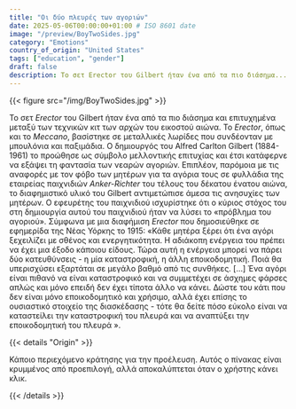 ```yaml
---
title: "Οι δύο πλευρές των αγοριών"
date: 2025-05-06T00:00:00+01:00 # ISO 8601 date
image: "/preview/BoyTwoSides.jpg"
category: "Emotions"
country_of_origin: "United States"
tags: ["education", "gender"]
draft: false
description: Το σετ Erector του Gilbert ήταν ένα από τα πιο διάσημα...
---
```




{{< figure src="/img/BoyTwoSides.jpg" >}}

Το σετ *Erector* του Gilbert ήταν ένα από τα πιο διάσημα και επιτυχημένα μεταξύ των τεχνικών κιτ των αρχών του εικοστού αιώνα. Το *Erector*, όπως και το *Meccano*, βασίστηκε σε μεταλλικές λωρίδες που συνδέονταν με μπουλόνια και παξιμάδια. Ο δημιουργός του Alfred Carlton Gilbert (1884-1961) το προώθησε ως σύμβολο μελλοντικής επιτυχίας και έτσι κατάφερνε να εξάψει τη φαντασία των νεαρών αγοριών. Επιπλέον, παρόμοια με τις αναφορές με τον φόβο των μητέρων για τα αγόρια τους σε φυλλάδια της εταιρείας παιχνιδιών *Anker-Richter* του τέλους του δέκατου ένατου αιώνα, το διαφημιστικό υλικό του Gilbert αντιμετώπισε άμεσα τις ανησυχίες των μητέρων. Ο εφευρέτης του παιχνιδιού ισχυρίστηκε ότι ο κύριος στόχος του στη δημιουργία αυτού του παιχνιδιού ήταν να λύσει το «πρόβλημα του αγοριού». Σύμφωνα με μια διαφήμιση *Erector* που δημοσιεύθηκε σε εφημερίδα της Νέας Υόρκης το 1915:
«Κάθε μητέρα ξέρει ότι ένα αγόρι ξεχειλίζει με σθένος και ενεργητικότητα. Η αδιάκοπη ενέργεια του πρέπει να έχει μια έξοδο κάποιου είδους. Τώρα αυτή η ενέργεια μπορεί να πάρει δύο κατευθύνσεις - η μία καταστροφική, η άλλη εποικοδομητική. Ποιά θα υπερισχύσει εξαρτάται σε μεγάλο βαθμό από τις συνθήκες. [...] Ένα αγόρι είναι πιθανό να είναι καταστροφικό και να συμμετέχει σε άσχημες φάρσες απλώς και μόνο επειδή δεν έχει τίποτα άλλο να κάνει. Δώστε του κάτι που δεν είναι μόνο εποικοδομητικό και χρήσιμο, αλλά έχει επίσης το ουσιαστικό στοιχείο της διασκέδασης - τότε θα δείτε πόσο εύκολο είναι να καταστείλει την καταστροφική του πλευρά και να αναπτύξει την εποικοδομητική του πλευρά ».

{{< details "Origin" >}}

Κάποιο περιεχόμενο κράτησης για την προέλευση. Αυτός ο πίνακας είναι κρυμμένος από προεπιλογή, αλλά αποκαλύπτεται όταν ο χρήστης κάνει κλικ.

{{< /details >}}

